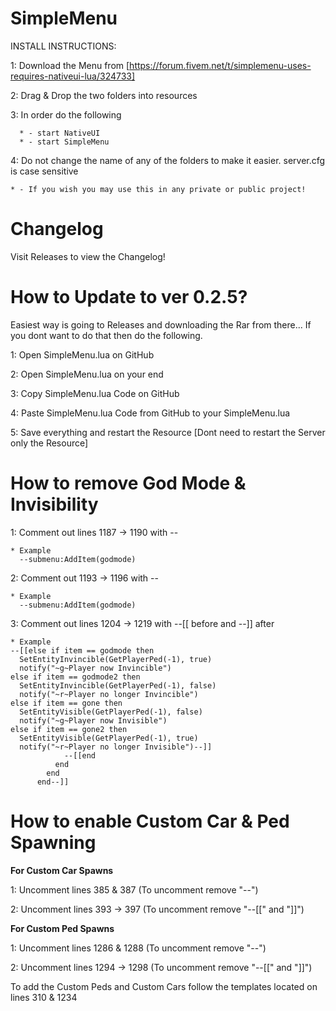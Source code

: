 # SimpleMenu

INSTALL INSTRUCTIONS:

  1: Download the Menu from [https://forum.fivem.net/t/simplemenu-uses-requires-nativeui-lua/324733]
  
  2: Drag & Drop the two folders into resources
  
  3: In order do the following 
  
      * - start NativeUI
      * - start SimpleMenu
      
  4: Do not change the name of any of the folders to make it easier. server.cfg is case sensitive
  
    * - If you wish you may use this in any private or public project!

# Changelog

Visit Releases to view the Changelog!

# How to Update to ver 0.2.5?

Easiest way is going to Releases and downloading the Rar from there... If you dont want to do that then do the following.

1: Open SimpleMenu.lua on GitHub

2: Open SimpleMenu.lua on your end

3: Copy SimpleMenu.lua Code on GitHub

4: Paste SimpleMenu.lua Code from GitHub to your SimpleMenu.lua

5: Save everything and restart the Resource [Dont need to restart the Server only the Resource]

# How to remove God Mode & Invisibility

1: Comment out lines 1187 -> 1190 with -- 

    * Example
      --submenu:AddItem(godmode)
      
2: Comment out 1193 -> 1196 with --

    * Example
      --submenu:AddItem(godmode)
      
3: Comment out lines 1204 -> 1219 with --[[ before and --]] after

    * Example
    --[[else if item == godmode then
      SetEntityInvincible(GetPlayerPed(-1), true)
      notify("~g~Player now Invincible")
    else if item == godmode2 then
      SetEntityInvincible(GetPlayerPed(-1), false)
      notify("~r~Player no longer Invincible")
    else if item == gone then
      SetEntityVisible(GetPlayerPed(-1), false)
      notify("~g~Player now Invisible")
    else if item == gone2 then
      SetEntityVisible(GetPlayerPed(-1), true)
      notify("~r~Player no longer Invisible")--]]
                --[[end
              end
            end
          end--]]

# How to enable Custom Car & Ped Spawning

**For Custom Car Spawns**


1: Uncomment lines 385 & 387 (To uncomment remove "--")

2: Uncomment lines 393 -> 397 (To uncomment remove "--[[" and "]]")


**For Custom Ped Spawns**


1: Uncomment lines 1286 & 1288 (To uncomment remove "--")

2: Uncomment lines 1294 -> 1298 (To uncomment remove "--[[" and "]]")

To add the Custom Peds and Custom Cars follow the templates located on lines 310 & 1234
